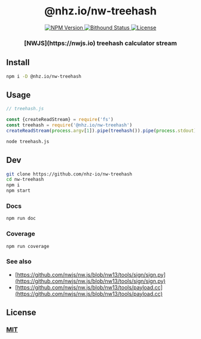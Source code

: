 <h1 align="center">@nhz.io/nw-treehash</h1>

<p align="center">
  <a href="https://npmjs.org/package/@nhz.io/nw-treehash">
    <img src="https://img.shields.io/npm/v/@nhz.io/nw-treehash.svg?style=flat"
         alt="NPM Version">
  </a>

  <a href="https://www.bithound.io/github/nhz-io/nw-treehash">
    <img src="https://www.bithound.io/github/nhz-io/nw-treehash/badges/score.svg"
         alt="Bithound Status">
  </a>

  <a href="https://github.com/nhz-io/nw-treehash/blob/master/LICENSE">
    <img src="https://img.shields.io/github/license/nhz-io/nw-treehash.svg?style=flat"
         alt="License">
  </a>
</p>

<h3 align="center">[NWJS](https://nwjs.io) treehash calculator stream<h2>

## Install
```bash
npm i -D @nhz.io/nw-treehash
```

## Usage
```js
// treehash.js

const {createReadStream} = require('fs')
const treehash = require('@nhz.io/nw-treehash')
createReadStream(process.argv[1]).pipe(treehash()).pipe(process.stdout)
```

```bash
node treehash.js
```

## Dev

```bash
git clone https://github.com/nhz-io/nw-treehash
cd nw-treehash
npm i
npm start
```

### Docs
```bash
npm run doc
```

### Coverage
```bash
npm run coverage
```

### See also

* [https://github.com/nwjs/nw.js/blob/nw13/tools/sign/sign.py](https://github.com/nwjs/nw.js/blob/nw13/tools/sign/sign.py)
* [https://github.com/nwjs/nw.js/blob/nw13/tools/payload.cc](https://github.com/nwjs/nw.js/blob/nw13/tools/payload.cc)

## License

### [MIT](LICENSE)
